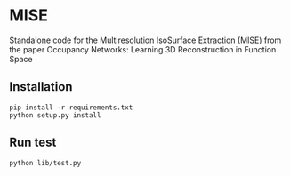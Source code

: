 # MISE
Standalone code for the Multiresolution IsoSurface Extraction (MISE) from the paper Occupancy Networks: Learning 3D Reconstruction in Function Space

## Installation
```
pip install -r requirements.txt
python setup.py install
```

## Run test
```
python lib/test.py
```